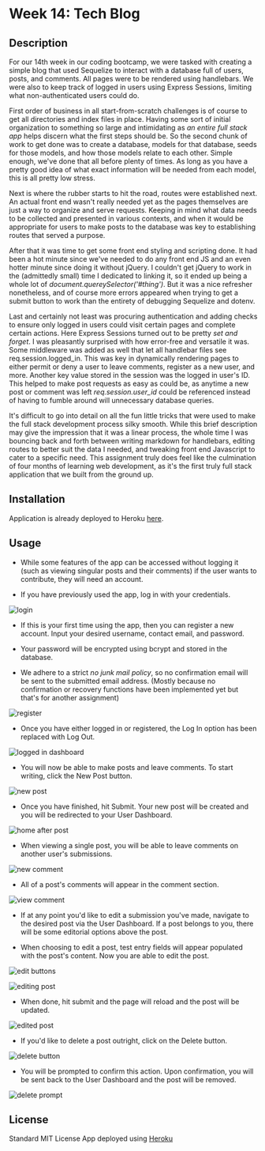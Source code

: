 # Week 14: Tech Blog

## Description

For our 14th week in our coding bootcamp, we were tasked with creating a simple blog that used Sequelize to interact with a database full of users, posts, and comments. All pages were to be rendered using handlebars. We were also to keep track of logged in users using Express Sessions, limiting what non-authenticated users could do.

First order of business in all start-from-scratch challenges is of course to get all directories and index files in place. Having some sort of initial organization to something so large and intimidating as *an entire full stack app* helps discern what the first steps should be. So the second chunk of work to get done was to create a database, models for that database, seeds for those models, and how those models relate to each other. Simple enough, we've done that all before plenty of times. As long as you have a pretty good idea of what exact information will be needed from each model, this is all pretty low stress.

Next is where the rubber starts to hit the road, routes were established next. An actual front end wasn't really needed yet as the pages themselves are just a way to organize and serve requests. Keeping in mind what data needs to be collected and presented in various contexts, and when it would be appropriate for users to make posts to the database was key to establishing routes that served a purpose.

After that it was time to get some front end styling and scripting done. It had been a hot minute since we've needed to do any front end JS and an even hotter minute since doing it without jQuery. I couldn't get jQuery to work in the (admittedly small) time I dedicated to linking it, so it ended up being a whole lot of *document.quereySelector('#thing')*. But it was a nice refresher nonetheless, and of course more errors appeared when trying to get a submit button to work than the entirety of debugging Sequelize and dotenv. 

Last and certainly not least was procuring authentication and adding checks to ensure only logged in users could visit certain pages and complete certain actions. Here Express Sessions turned out to be pretty *set and forget*. I was pleasantly surprised with how error-free and versatile it was. Some middleware was added as well that let all handlebar files see req.session.logged_in. This was key in dynamically rendering pages to either permit or deny a user to leave comments, register as a new user, and more. Another key value stored in the session was the logged in user's ID. This helped to make post requests as easy as could be, as anytime a new post or comment was left *req.session.user_id* could be referenced instead of having to fumble around will unnecessary database queries.

It's difficult to go into detail on all the fun little tricks that were used to make the full stack development process silky smooth. While this brief description may give the impression that it was a linear process, the whole time I was bouncing back and forth between writing markdown for handlebars, editing routes to better suit the data I needed, and tweaking front end Javascript to cater to a specific need. This assignment truly does feel like the culmination of four months of learning web development, as it's the first truly full stack application that we built from the ground up.

## Installation 
 
Application is already deployed to Heroku [here](https://murmuring-mesa-66230.herokuapp.com/).

## Usage

- While some features of the app can be accessed without logging it (such as viewing singular posts and their comments) if the user wants to contribute, they will need an account.

- If you have previously used the app, log in with your credentials.

![login](./project/images/login.PNG)

- If this is your first time using the app, then you can register a new account. Input your desired username, contact email, and password.

- Your password will be encrypted using bcrypt and stored in the database.

- We adhere to a strict *no junk mail policy*, so no confirmation email will be sent to the submitted email address. (Mostly because no confirmation or recovery functions have been implemented yet but that's for another assignment)

![register](./project/images/register.PNG)

- Once you have either logged in or registered, the Log In option has been replaced with Log Out. 

![logged in dashboard](./project/images/logged-in-dashboard.PNG)

- You will now be able to make posts and leave comments. To start writing, click the New Post button.

![new post](./project/images/new-post.PNG)

- Once you have finished, hit Submit. Your new post will be created and you will be redirected to your User Dashboard.

![home after post](./project/images/home-after-post.PNG)

- When viewing a single post, you will be able to leave comments on another user's submissions.

![new comment](./project/images/new-comment.PNG)

- All of a post's comments will appear in the comment section.

![view comment](./project/images/view-comment.PNG)

- If at any point you'd like to edit a submission you've made, navigate to the desired post via the User Dashboard. If a post belongs to you, there will be some editorial options above the post.

- When choosing to edit a post, test entry fields will appear populated with the post's content. Now you are able to edit the post.

![edit buttons](./project/images/edit-buttons.PNG)

![editing post](./project/images/editing-post.PNG)

- When done, hit submit and the page will reload and the post will be updated.

![edited post](./project/images/edited-post.PNG)

- If you'd like to delete a post outright, click on the Delete button.

![delete button](./project/images/delete-button.PNG)

- You will be prompted to confirm this action. Upon confirmation, you will be sent back to the User Dashboard and the post will be removed.

![delete prompt](./project/images/delete-prompt.PNG)

## License

Standard MIT License
App deployed using [Heroku](https://www.heroku.com)
